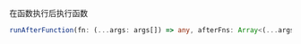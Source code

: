 在函数执行后执行函数

```typescript
runAfterFunction(fn: (...args: args[]) => any, afterFns: Array<(...args: args[]) => any>) => (...args: args[]) => any
```